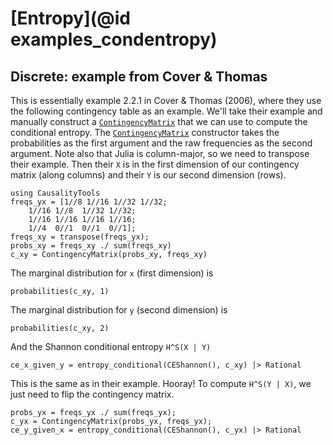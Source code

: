 # [Entropy](@id examples_condentropy)

## Discrete: example from Cover & Thomas

This is essentially example 2.2.1 in Cover & Thomas (2006), where they use the following
contingency table as an example. We'll take their example and manually construct
a [`ContingencyMatrix`](@ref) that we can use to compute the conditional entropy.
The [`ContingencyMatrix`](@ref) constructor takes the probabilities as the
first argument and the raw frequencies as the second argument.
Note also that Julia is column-major, so we need to transpose their example. Then their
`X` is in the first dimension of our contingency matrix (along columns) and their `Y` is
our second dimension (rows).

```@example ce_contingency_table
using CausalityTools
freqs_yx = [1//8 1//16 1//32 1//32; 
    1//16 1//8  1//32 1//32;
    1//16 1//16 1//16 1//16; 
    1//4  0//1  0//1  0//1];
freqs_xy = transpose(freqs_yx);
probs_xy = freqs_xy ./ sum(freqs_xy)
c_xy = ContingencyMatrix(probs_xy, freqs_xy)
```

The marginal distribution for `x` (first dimension) is

```@example ce_contingency_table
probabilities(c_xy, 1)
```

The marginal distribution for `y` (second dimension) is

```@example ce_contingency_table
probabilities(c_xy, 2)
```

And the Shannon conditional entropy ``H^S(X | Y)``

```@example ce_contingency_table
ce_x_given_y = entropy_conditional(CEShannon(), c_xy) |> Rational
```

This is the same as in their example. Hooray! To compute ``H^S(Y | X)``, we just need to
flip the contingency matrix.

```@example ce_contingency_table
probs_yx = freqs_yx ./ sum(freqs_yx);
c_yx = ContingencyMatrix(probs_yx, freqs_yx);
ce_y_given_x = entropy_conditional(CEShannon(), c_yx) |> Rational
```
